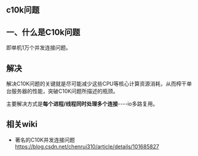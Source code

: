 ## c10k问题

## 一、什么是C10k问题

即单机1万个并发连接问题。

## 解决

解决C10K问题的关键就是尽可能减少这些CPU等核心计算资源消耗，从而榨干单台服务器的性能，突破C10K问题所描述的瓶颈。

主要解决方式是**每个进程/线程同时处理多个连接**----io多路复用。



## 相关wiki

- 著名的C10K并发连接问题 https://blog.csdn.net/chenrui310/article/details/101685827